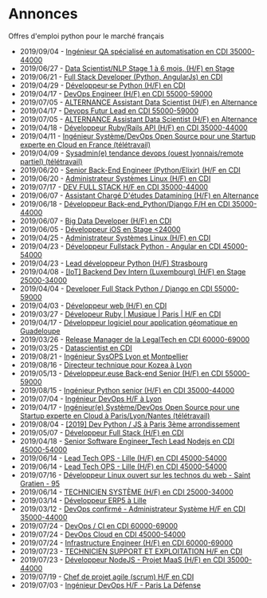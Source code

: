 # Annonces

Offres d'emploi python pour le marché français

* 2019/09/04 - [Ingénieur QA spécialisé en automatisation en CDI 35000-44000](http://www.pyjobs.fr/jobs/details/6458/ingenieur-qa-specialise-en-automatisation-en-cdi-35000-44000 "Ingénieur QA spécialisé en automatisation en CDI 35000-44000")
* 2019/06/27 - [Data Scientist/NLP  Stage 1 à 6 mois, (H/F) en Stage](http://www.pyjobs.fr/jobs/details/6439/data-scientist-nlp-stage-1-a-6-mois-h-f-en-stage "Data Scientist/NLP  Stage 1 à 6 mois, (H/F) en Stage")
* 2019/06/21 - [Full Stack Developer (Python, AngularJs) en CDI](http://www.pyjobs.fr/jobs/details/6438/full-stack-developer-python-angularjs-en-cdi "Full Stack Developer (Python, AngularJs) en CDI")
* 2019/04/29 - [Développeur·se Python (H/F) en CDI](http://www.pyjobs.fr/jobs/details/6426/developpeur-se-python-h-f-en-cdi "Développeur·se Python (H/F) en CDI")
* 2019/04/17 - [DevOps Engineer (H/F) en CDI 55000-59000](http://www.pyjobs.fr/jobs/details/6417/devops-engineer-h-f-en-cdi-55000-59000 "DevOps Engineer (H/F) en CDI 55000-59000")
* 2019/07/05 - [ALTERNANCE Assistant Data Scientist (H/F) en Alternance](http://www.pyjobs.fr/jobs/details/6443/alternance-assistant-data-scientist-h-f-en-alternance "ALTERNANCE Assistant Data Scientist (H/F) en Alternance")
* 2019/04/17 - [Devops Futur Lead en CDI 55000-59000](http://www.pyjobs.fr/jobs/details/6418/devops-futur-lead-en-cdi-55000-59000 "Devops Futur Lead en CDI 55000-59000")
* 2019/07/05 - [ALTERNANCE Assistant Data Scientist (H/F) en Alternance](http://www.pyjobs.fr/jobs/details/6444/alternance-assistant-data-scientist-h-f-en-alternance "ALTERNANCE Assistant Data Scientist (H/F) en Alternance")
* 2019/04/18 - [Développeur Ruby/Rails API (H/F) en CDI 35000-44000](http://www.pyjobs.fr/jobs/details/6421/developpeur-ruby-rails-api-h-f-en-cdi-35000-44000 "Développeur Ruby/Rails API (H/F) en CDI 35000-44000")
* 2019/04/11 - [Ingénieur Système/DevOps Open Source pour une Startup experte en Cloud en France (télétravail)](http://www.pyjobs.fr/jobs/details/6416/ingenieur-systeme-devops-open-source-pour-une-startup-experte-en-cloud-en-france-teletravail "Ingénieur Système/DevOps Open Source pour une Startup experte en Cloud en France (télétravail)")
* 2019/04/09 - [Sysadmin(e) tendance devops (ouest lyonnais/remote partiel) (télétravail)](http://www.pyjobs.fr/jobs/details/6415/sysadmin-e-tendance-devops-ouest-lyonnais-remote-partiel-teletravail "Sysadmin(e) tendance devops (ouest lyonnais/remote partiel) (télétravail)")
* 2019/06/20 - [Senior Back-End Engineer (Python/Elixir) (H/F en CDI](http://www.pyjobs.fr/jobs/details/6437/senior-back-end-engineer-python-elixir-h-f-en-cdi "Senior Back-End Engineer (Python/Elixir) (H/F en CDI")
* 2019/06/20 - [Administrateur Systèmes Linux (H/F) en CDI](http://www.pyjobs.fr/jobs/details/6436/administrateur-systemes-linux-h-f-en-cdi "Administrateur Systèmes Linux (H/F) en CDI")
* 2019/07/17 - [DEV FULL STACK H/F en CDI 35000-44000](http://www.pyjobs.fr/jobs/details/6446/dev-full-stack-h-f-en-cdi-35000-44000 "DEV FULL STACK H/F en CDI 35000-44000")
* 2019/06/07 - [Assistant Chargé D'études Datamining (H/F) en Alternance](http://www.pyjobs.fr/jobs/details/6431/assistant-charge-detudes-datamining-h-f-en-alternance "Assistant Chargé D'études Datamining (H/F) en Alternance")
* 2019/06/18 - [Développeur Back-end_Python/Django F/H en CDI 35000-44000](http://www.pyjobs.fr/jobs/details/6435/developpeur-back-end-python-django-f-h-en-cdi-35000-44000 "Développeur Back-end_Python/Django F/H en CDI 35000-44000")
* 2019/06/07 - [Big Data Developer (H/F) en CDI](http://www.pyjobs.fr/jobs/details/6430/big-data-developer-h-f-en-cdi "Big Data Developer (H/F) en CDI")
* 2019/06/05 - [Développeur iOS en Stage <24000](http://www.pyjobs.fr/jobs/details/6429/developpeur-ios-en-stage-24000 "Développeur iOS en Stage <24000")
* 2019/04/25 - [Administrateur Systèmes Linux (H/F) en CDI](http://www.pyjobs.fr/jobs/details/6425/administrateur-systemes-linux-h-f-en-cdi "Administrateur Systèmes Linux (H/F) en CDI")
* 2019/04/23 - [Développeur Fullstack Python - Angular en CDI 45000-54000](http://www.pyjobs.fr/jobs/details/6424/developpeur-fullstack-python-angular-en-cdi-45000-54000 "Développeur Fullstack Python - Angular en CDI 45000-54000")
* 2019/04/23 - [Lead développeur Python (H/F) Strasbourg](http://www.pyjobs.fr/jobs/details/6423/lead-developpeur-python-h-f-strasbourg "Lead développeur Python (H/F) Strasbourg")
* 2019/04/08 - [[IoT] Backend Dev Intern (Luxembourg) (H/F) en Stage 25000-34000](http://www.pyjobs.fr/jobs/details/6414/iot-backend-dev-intern-luxembourg-h-f-en-stage-25000-34000 "[IoT] Backend Dev Intern (Luxembourg) (H/F) en Stage 25000-34000")
* 2019/04/04 - [Developer Full Stack Python / Django en CDI 55000-59000](http://www.pyjobs.fr/jobs/details/6413/developer-full-stack-python-django-en-cdi-55000-59000 "Developer Full Stack Python / Django en CDI 55000-59000")
* 2019/04/03 - [Développeur web (H/F) en CDI](http://www.pyjobs.fr/jobs/details/6412/developpeur-web-h-f-en-cdi "Développeur web (H/F) en CDI")
* 2019/03/27 - [Dévelopeur Ruby | Musique | Paris | H/F en CDI](http://www.pyjobs.fr/jobs/details/6411/developeur-ruby-musique-paris-h-f-en-cdi "Dévelopeur Ruby | Musique | Paris | H/F en CDI")
* 2019/04/17 - [Développeur logiciel pour application géomatique en Guadeloupe](http://www.pyjobs.fr/jobs/details/6420/developpeur-logiciel-pour-application-geomatique-en-guadeloupe "Développeur logiciel pour application géomatique en Guadeloupe")
* 2019/03/26 - [Release Manager de la LegalTech en CDI 60000-69000](http://www.pyjobs.fr/jobs/details/6410/release-manager-de-la-legaltech-en-cdi-60000-69000 "Release Manager de la LegalTech en CDI 60000-69000")
* 2019/03/25 - [Datascientist en CDI](http://www.pyjobs.fr/jobs/details/6409/datascientist-en-cdi "Datascientist en CDI")
* 2019/08/21 - [Ingénieur SysOPS Lyon et Montpellier](http://www.pyjobs.fr/jobs/details/6456/ingenieur-sysops-lyon-et-montpellier "Ingénieur SysOPS Lyon et Montpellier")
* 2019/08/16 - [Directeur technique pour Kozea à Lyon](http://www.pyjobs.fr/jobs/details/6455/directeur-technique-pour-kozea-a-lyon "Directeur technique pour Kozea à Lyon")
* 2019/05/13 - [Développeur.euse Back-end Senior (H/F) en CDI 55000-59000](http://www.pyjobs.fr/jobs/details/6428/developpeur-euse-back-end-senior-h-f-en-cdi-55000-59000 "Développeur.euse Back-end Senior (H/F) en CDI 55000-59000")
* 2019/08/15 - [Ingénieur Python senior (H/F) en CDI 35000-44000](http://www.pyjobs.fr/jobs/details/6454/ingenieur-python-senior-h-f-en-cdi-35000-44000 "Ingénieur Python senior (H/F) en CDI 35000-44000")
* 2019/07/04 - [Ingénieur DevOps H/F à Lyon](http://www.pyjobs.fr/jobs/details/6442/ingenieur-devops-h-f-a-lyon "Ingénieur DevOps H/F à Lyon")
* 2019/04/17 - [Ingénieur(e) Système/DevOps Open Source pour une Startup experte en Cloud à Paris/Lyon/Nantes (télétravail)](http://www.pyjobs.fr/jobs/details/6419/ingenieur-e-systeme-devops-open-source-pour-une-startup-experte-en-cloud-a-paris-lyon-nantes-teletravail "Ingénieur(e) Système/DevOps Open Source pour une Startup experte en Cloud à Paris/Lyon/Nantes (télétravail)")
* 2019/08/04 - [[2019] Dev Python / JS à Paris 3ème arrondissement](http://www.pyjobs.fr/jobs/details/6453/2019-dev-python-js-a-paris-3eme-arrondissement "[2019] Dev Python / JS à Paris 3ème arrondissement")
* 2019/05/07 - [Développeur Full Stack (H/F) en CDI](http://www.pyjobs.fr/jobs/details/6427/developpeur-full-stack-h-f-en-cdi "Développeur Full Stack (H/F) en CDI")
* 2019/04/18 - [Senior Software Engineer_Tech Lead Nodejs en CDI 45000-54000](http://www.pyjobs.fr/jobs/details/6422/senior-software-engineer-tech-lead-nodejs-en-cdi-45000-54000 "Senior Software Engineer_Tech Lead Nodejs en CDI 45000-54000")
* 2019/06/14 - [Lead Tech OPS - Lille (H/F) en CDI 45000-54000](http://www.pyjobs.fr/jobs/details/6432/lead-tech-ops-lille-h-f-en-cdi-45000-54000 "Lead Tech OPS - Lille (H/F) en CDI 45000-54000")
* 2019/06/14 - [Lead Tech OPS - Lille (H/F) en CDI 45000-54000](http://www.pyjobs.fr/jobs/details/6434/lead-tech-ops-lille-h-f-en-cdi-45000-54000 "Lead Tech OPS - Lille (H/F) en CDI 45000-54000")
* 2019/07/16 - [Développeur Linux ouvert sur les technos du web - Saint Gratien - 95](http://www.pyjobs.fr/jobs/details/6445/developpeur-linux-ouvert-sur-les-technos-du-web-saint-gratien-95 "Développeur Linux ouvert sur les technos du web - Saint Gratien - 95")
* 2019/06/14 - [TECHNICIEN SYSTÈME (H/F) en CDI 25000-34000](http://www.pyjobs.fr/jobs/details/6433/technicien-systeme-h-f-en-cdi-25000-34000 "TECHNICIEN SYSTÈME (H/F) en CDI 25000-34000")
* 2019/03/14 - [Développeur ERP5 à Lille](http://www.pyjobs.fr/jobs/details/6408/developpeur-erp5-a-lille "Développeur ERP5 à Lille")
* 2019/03/12 - [DevOps confirmé - Administrateur Système H/F en CDI 35000-44000](http://www.pyjobs.fr/jobs/details/6407/devops-confirme-administrateur-systeme-h-f-en-cdi-35000-44000 "DevOps confirmé - Administrateur Système H/F en CDI 35000-44000")
* 2019/07/24 - [DevOps / CI en CDI 60000-69000](http://www.pyjobs.fr/jobs/details/6450/devops-ci-en-cdi-60000-69000 "DevOps / CI en CDI 60000-69000")
* 2019/07/24 - [DevOps Cloud en CDI 45000-54000](http://www.pyjobs.fr/jobs/details/6452/devops-cloud-en-cdi-45000-54000 "DevOps Cloud en CDI 45000-54000")
* 2019/07/24 - [Infrastructure Engineer (H/F) en CDI 60000-69000](http://www.pyjobs.fr/jobs/details/6451/infrastructure-engineer-h-f-en-cdi-60000-69000 "Infrastructure Engineer (H/F) en CDI 60000-69000")
* 2019/07/23 - [TECHNICIEN SUPPORT ET EXPLOITATION H/F en CDI](http://www.pyjobs.fr/jobs/details/6448/technicien-support-et-exploitation-h-f-en-cdi "TECHNICIEN SUPPORT ET EXPLOITATION H/F en CDI")
* 2019/07/23 - [Développeur NodeJS - Projet MaaS (H/F) en CDI 35000-44000](http://www.pyjobs.fr/jobs/details/6449/developpeur-nodejs-projet-maas-h-f-en-cdi-35000-44000 "Développeur NodeJS - Projet MaaS (H/F) en CDI 35000-44000")
* 2019/07/19 - [Chef de projet agile (scrum) H/F en CDI](http://www.pyjobs.fr/jobs/details/6447/chef-de-projet-agile-scrum-h-f-en-cdi "Chef de projet agile (scrum) H/F en CDI")
* 2019/07/03 - [Ingénieur DevOps H/F - Paris La Défense](http://www.pyjobs.fr/jobs/details/6441/ingenieur-devops-h-f-paris-la-defense "Ingénieur DevOps H/F - Paris La Défense")

